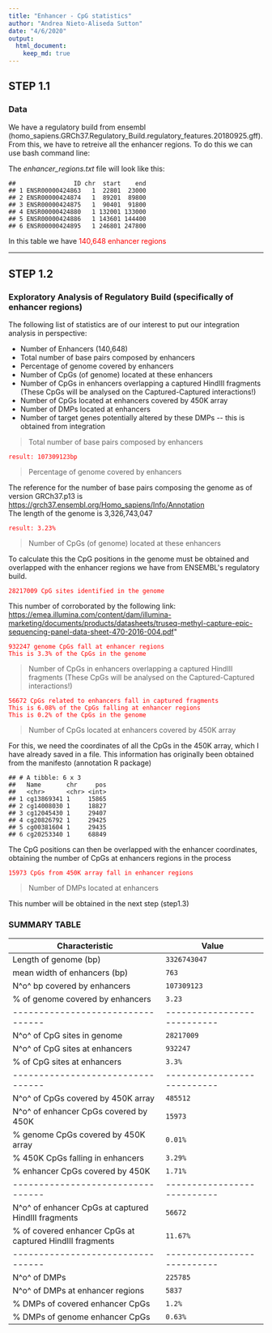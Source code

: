 ```yaml
---
title: "Enhancer - CpG statistics"
author: "Andrea Nieto-Aliseda Sutton"
date: "4/6/2020"
output: 
  html_document:
    keep_md: true
---
```




## STEP 1.1 
### Data  

We have a regulatory build from ensembl (homo_sapiens.GRCh37.Regulatory_Build.regulatory_features.20180925.gff). From this, we have to retreive all the enhancer regions. To do this we can use bash command line:



The *enhancer_regions.txt* file will look like this:

```
##                ID chr  start    end
## 1 ENSR00000424863   1  22801  23000
## 2 ENSR00000424874   1  89201  89800
## 3 ENSR00000424875   1  90401  91800
## 4 ENSR00000424880   1 132001 133000
## 5 ENSR00000424886   1 143601 144400
## 6 ENSR00000424895   1 246801 247800
```
In this table we have <span style="color: red;">140,648 enhancer regions</span>
  
------------------ 
  
## STEP 1.2  
### Exploratory Analysis of Regulatory Build (specifically of enhancer regions)  

The following list of statistics are of our interest to put our integration analysis in perspective:  

* Number of Enhancers  (140,648)
* Total number of base pairs composed by enhancers
* Percentage of genome covered by enhancers
* Number of CpGs (of genome) located at these enhancers
* Number of CpGs in enhancers overlapping a captured HindIII fragments (These CpGs will be analysed on the Captured-Captured interactions!)
* Number of CpGs located at enhancers covered by 450K array
* Number of DMPs located at enhancers
* Number of target genes potentially altered by these DMPs -- this is obtained from integration 

> Total number of base pairs composed by enhancers


<span style="color: red;">``result: 107309123bp``</span>  
  
  
  
> Percentage of genome covered by enhancers
  
The reference for the number of base pairs composing the genome as of version GRCh37.p13 is https://grch37.ensembl.org/Homo_sapiens/Info/Annotation  
The length of the genome is 3,326,743,047  


<span style="color: red;">``result: 3.23%``</span>  
  
  
  
> Number of CpGs (of genome) located at these enhancers  
  
To calculate this the CpG positions in the genome must be obtained and overlapped with the enhancer regions we have from ENSEMBL's regulatory build.


<span style="color: red;">`28217009 CpG sites identified in the genome`</span>

This number of corroborated by the following link: https://emea.illumina.com/content/dam/illumina-marketing/documents/products/datasheets/truseq-methyl-capture-epic-sequencing-panel-data-sheet-470-2016-004.pdf"




<span style="color: red;">``932247 genome CpGs fall at enhancer regions``</span>  
<span style="color: red;">``This is 3.3% of the CpGs in the genome``</span>  
  
  
> Number of CpGs in enhancers overlapping a captured HindIII fragments (These CpGs will be analysed on the Captured-Captured interactions!)
  

<span style="color: red;">``56672 CpGs related to enhancers fall in captured fragments``</span>  
<span style="color: red;">``This is 6.08% of the CpGs falling at enhancer regions``</span>  
<span style="color: red;">``This is 0.2% of the CpGs in the genome``</span>  
  
  
> Number of CpGs located at enhancers covered by 450K array 
  
For this, we need the coordinates of all the CpGs in the 450K array, which I have already saved in a file. This information has originally been obtained from the manifesto (annotation R package)

```
## # A tibble: 6 x 3
##   Name       chr     pos
##   <chr>      <chr> <int>
## 1 cg13869341 1     15865
## 2 cg14008030 1     18827
## 3 cg12045430 1     29407
## 4 cg20826792 1     29425
## 5 cg00381604 1     29435
## 6 cg20253340 1     68849
```
The CpG positions can then be overlapped with the enhancer coordinates, obtaining the number of CpGs at enhancers regions in the process

<span style="color: red;"> ``15973 CpGs from 450K array fall in enhancer regions``</span>  

  
> Number of DMPs located at enhancers   

This number will be obtained in the next step (step1.3)
  
  
  
  
### SUMMARY TABLE

Characteristic                   | Value
---------------------------------|---------------------------
Length of genome (bp)            | `3326743047`
mean width of enhancers (bp)     | ``763``
N^o^ bp covered by enhancers     | ``107309123``
% of genome covered by enhancers | ``3.23``
---------------------------------|---------------------------
N^o^ of CpG sites in genome      | ``28217009``
N^o^ of CpG sites at enhancers   | ``932247``
% of CpG sites at enhancers      | ``3.3%``
---------------------------------|---------------------------
N^o^ of CpGs covered by 450K array    | ``485512``
N^o^ of enhancer CpGs covered by 450K | ``15973``
% genome CpGs covered by 450K array   | ``0.01%``
% 450K CpGs falling in enhancers      | ``3.29%``
% enhancer CpGs covered by 450K       | ``1.71%``
---------------------------------|---------------------------
N^o^ of enhancer CpGs at captured HindIII fragments      | ``56672``
% of covered enhancer CpGs at captured HindIII fragments | ``11.67%``
---------------------------------|---------------------------
N^o^ of DMPs                        | `225785`
N^o^ of DMPs at enhancer regions    | `5837`
% DMPs of covered enhancer CpGs     | ``1.2%``
% DMPs of genome enhancer CpGs      | ``0.63%``
